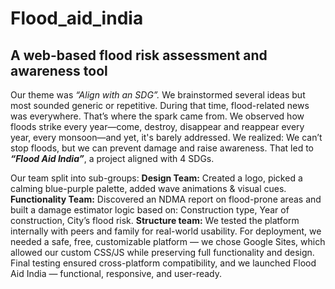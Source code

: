 # Flood_aid_india
## A web-based flood risk assessment and awareness tool
Our theme was *“Align with an SDG”.* We brainstormed several ideas but most sounded generic or repetitive. During that time, flood-related news was everywhere. That’s where the spark came from. We observed how floods strike every year—come, destroy, disappear and reappear every year, every monsoon—and yet, it's barely addressed. We realized: We can’t stop floods, but we can prevent damage and raise awareness. That led to ***“Flood Aid India”***, a project aligned with 4 SDGs. 

Our team split into sub-groups:
**Design Team:** Created a logo, picked a calming blue-purple palette, added wave animations & visual cues.
**Functionality Team:** Discovered an NDMA report on flood-prone areas and built a damage estimator logic based on: Construction type, Year of construction, City’s flood risk. 
**Structure team:** We tested the platform internally with peers and family for real-world usability. For deployment, we needed a safe, free, customizable platform — we chose Google Sites, which allowed our custom CSS/JS while preserving full functionality and design. 
Final testing ensured cross-platform compatibility, and we launched Flood Aid India — functional, responsive, and user-ready.
